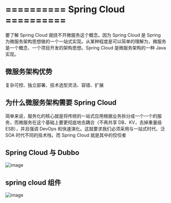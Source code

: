 # ==========   Spring Cloud    ==========

要了解 Spring Cloud 就绕不开微服务这个概念。因为 Spring Cloud 是 Spring 为微服务架构思想做的一个一站式实现。从某种程度是可以简单的理解为，微服务是一个概念、一个项目开发的架构思想。Spring Cloud 是微服务架构的一种 Java 实现。

## 微服务架构优势

复杂可控、独立部署、技术选型灵活、容错、扩展

## 为什么微服务架构需要 Spring Cloud 

简单来说，服务化的核心就是将传统的一站式应用根据业务拆分成一个一个的服务，而微服务在这个基础上要更彻底地去耦合（不再共享 DB、KV，去掉重量级 ESB），并且强调 DevOps 和快速演化。这就要求我们必须采用与一站式时代、泛 SOA 时代不同的技术栈，而 Spring Cloud 就是其中的佼佼者

## Spring Cloud 与  Dubbo

![image](https://gitee.com/heguangchuan/springcloud/raw/master/img/springcloud-dubbo.png)

## spring cloud 组件

![image](https://gitee.com/heguangchuan/springcloud/raw/master/img/springcloud-framework.png)